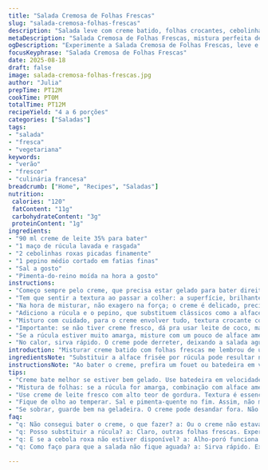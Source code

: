 ```yaml
---
title: "Salada Cremosa de Folhas Frescas"
slug: "salada-cremosa-folhas-frescas"
description: "Salada leve com creme batido, folhas crocantes, cebolinhas e um toque de pepino no lugar do rabanete, para um frescor diferente. Troque a alface frisée por rúcula para um sabor mais intenso e adicione cebolinha roxa para cor e aroma marcante. Sal e pimenta na medida certa, equilíbrio entre textura aerada do creme e crocância vegetal."
metaDescription: "Salada Cremosa de Folhas Frescas, mistura perfeita de texturas e sabores com creme batido, rucula crocante e pepino fresco, ideal para dias quentes."
ogDescription: "Experimente a Salada Cremosa de Folhas Frescas, leve e refrescante com um toque especial de creme batido e cebolinhas roxas."
focusKeyphrase: "Salada Cremosa de Folhas Frescas"
date: 2025-08-18
draft: false
image: salada-cremosa-folhas-frescas.jpg
author: "Julia"
prepTime: PT12M
cookTime: PT0M
totalTime: PT12M
recipeYield: "4 a 6 porções"
categories: ["Saladas"]
tags:
- "salada"
- "fresca"
- "vegetariana"
keywords:
- "verão"
- "frescor"
- "culinária francesa"
breadcrumb: ["Home", "Recipes", "Saladas"]
nutrition: 
 calories: "120"
 fatContent: "11g"
 carbohydrateContent: "3g"
 proteinContent: "1g"
ingredients:
- "90 ml creme de leite 35% para bater"
- "1 maço de rúcula lavada e rasgada"
- "2 cebolinhas roxas picadas finamente"
- "1 pepino médio cortado em fatias finas"
- "Sal a gosto"
- "Pimenta-do-reino moída na hora a gosto"
instructions:
- "Começo sempre pelo creme, que precisa estar gelado para bater direito; um bom ponto é quando o creme forma picos suaves, não muito firme, para não virar manteiga — atenção ao barulho do batedor, um som leve, espesso, quase sedoso."
- "Tem que sentir a textura ao passar a colher: a superfície, brilhante e aerada, coberta por pequenas bolhas que mostram a incorporação de ar na medida certa."
- "Na hora de misturar, não exagero na força; o creme é delicado, precisa envolver as folhas, não esmaga-las."
- "Adiciono a rúcula e o pepino, que substituem clássicos como a alface frisée e o rabanete – o pepino traz uma umidade diferente, combina com o toque picante da cebola roxa."
- "Misturo com cuidado, para o creme envolver tudo, textura crocante contrastando com a leveza do creme batido. Ajusto o sal e a pimenta só depois de provar."
- "Importante: se não tiver creme fresco, dá pra usar leite de coco, mas perde aquela cremosidade aerada, a textura do creme batido é insubstituível para esta receita."
- "Se a rúcula estiver muito amarga, misture com um pouco de alface americana para balancear; evitar amargor excessivo ajuda no sabor final."
- "No calor, sirva rápido. O creme pode derreter, deixando a salada aguada se ficar muito tempo fora da geladeira."
introduction: "Misturar creme batido com folhas frescas me lembrou de um verão na França, quando aprendi que a textura faz toda a diferença. A crocância da rúcula, o frescor do pepino e a suavidade do creme estudam juntos cada mordida; uma dança da textura que desafia o trivial. Trocar ingredientes tradicionais por algo que se tem em casa faz toda a diferença para manter a receita viva, ensinando a olhar a cozinha com olhos atentos e criativos. A cebola roxa adiciona cor e aroma sob medida, trazendo um ponto de acidez que corta a gordura do creme de forma sutil e elegante."
ingredientsNote: "Substituir a alface frisée por rúcula pode resultar num sabor mais pungente; escolha folhas frescas, sem manchas ou amareladas. Pepino no lugar do rabanete traz suavidade e umidade, ideal para quem não gosta de picância muito forte. Cebolinhas roxas são menos agressivas que as verdes e dão cor, mas se não tiver, pode usar alho-poró finamente fatiado com moderação. Creme de leite fresco deve estar bem gelado para bater fácil e garantir a textura aerada; você pode usar creme com maior teor de gordura para um sabor mais encorpado. Salgue no fim para evitar mascarar o frescor das verduras."
instructionsNote: "Ao bater o creme, prefira um fouet ou batedeira em velocidade média — a pressa pode virar manteiga, e além do sabor, textura é questão de paciência. O ponto correto é aquele em que o creme segura as pontas do fouet, macio, com brilho, não opaco. Misture as folhas delicadamente; mexer demais destrói a estrutura do creme e machuca as folhas, que perdem a crocância essencial. Prove sempre antes de ajustar o sal e a pimenta. Sirva imediatamente e guarde as sobras refrigeradas para evitar que o creme desande, e não recomendo congelar. Caso queira mais crocância, acrescente nozes picadas ou sementes, sempre considerando as preferências dos convidados."
tips:
- "Creme bate melhor se estiver bem gelado. Use batedeira em velocidade média; se for rápido, vira manteiga. Fique atento ao som. Um leve estalido é ideal."
- "Mistura de folhas: se a rúcula for amarga, combinação com alface americana ajuda. O pepino traz umidade. Não esprema as folhas, apenas envolva gentilmente."
- "Use creme de leite fresco com alto teor de gordura. Textura é essencial. Substituir por leite de coco reduz a cremosidade. Comprar creme fresco é melhor."
- "Fique de olho ao temperar. Sal e pimenta-quente no fim. Assim, não mascara o frescor dos ingredientes. Isso faz diferença no sabor. Experimente primeiro."
- "Se sobrar, guarde bem na geladeira. O creme pode desandar fora. Não é recomendado congelar. Use as sobras em outra salada ou prato diferente."
faq:
- "q: Não consegui bater o creme, o que fazer? a: Ou o creme não estava gelado o suficiente ou bateu demais. Tente refrigerar e começar de novo. Mantenha a calma."
- "q: Posso substituir a rúcula? a: Claro, outras folhas frescas. Experimente espinafre, ou até couve bem picadinha. O sabor muda, mas continua leve. Não tenha medo de inovar."
- "q: E se a cebola roxa não estiver disponível? a: Alho-poró funciona. Use picado fino. Tem sabor mais suave. Ou cebola branca, mas vai caramelizar. Ajuste o tempo."
- "q: Como faço para que a salada não fique aguada? a: Sirva rápido. Excesso de calor deixa o creme líquido. Se puder, prepare na hora. O frescor é chave para o prato."

---
```

